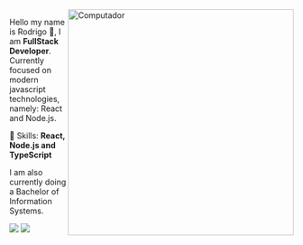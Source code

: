 <img src="https://raw.githubusercontent.com/MicaelliMedeiros/micaellimedeiros/master/image/computer-illustration.png" min-width="400px" max-width="400px" width="400px" align="right" alt="Computador">

<p align="left"> 
  Hello my name is Rodrigo 👋, I am <b>FullStack Developer</b>. Currently focused on modern javascript technologies, namely: React and Node.js.<br>
</p>

<p align="left">
  🚀 Skills: <strong>React, Node.js and TypeScript</strong>
</p>

<p align="left">
  I am also currently doing a Bachelor of Information Systems.

</p>

<p align="left" >
  <a href="mailto:rodrigoalvesbrasileiro@gmail.com" alt="Gmail">
  <img src="https://img.shields.io/badge/-GMAIL-red?style=for-the-badge&logo=Gmail&logoColor=white&link=mailto:rodrigoalvesbrasileiro@gmail.com"/></a>
  
  <a href="https://www.linkedin.com/in/rodrigo-alves-dev/" alt="Linkedin">
  <img src="https://img.shields.io/badge/-Linkedin-0e76a8?style=for-the-badge&logo=Linkedin&logoColor=white&link=https://www.linkedin.com/in/iuricode" /></a>

</p>
